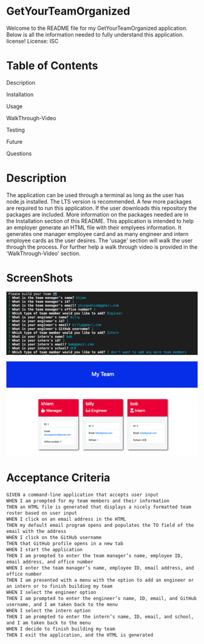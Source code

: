 # GetYourTeamOrganized
Welcome to the README file for my GetYourTeamOrganized application. Below is all the information needed to fully understand this application.
license!
License: ISC

# Table of Contents
Description

Installation

Usage

WalkThrough-Video

Testing

Future

Questions

# Description
The application can be used through a terminal as long as the user has node.js installed. The LTS version is recommended. A few more packages are required to run this application. If the user downloads this repository the packages are included. More information on the packages needed are in the Installation section of this README. This application is intended to help an employer generate an HTML file with their emplyees information. It generates one manager employee card and as many engineer and intern employee cards as the user desires. The 'usage' section will walk the user through the process. For further help a walk through video is provided in the 'WalkThrough-Video' section.

# ScreenShots

![alt text](./images/node.png)

![alt text](./images/myteam.png)

# Acceptance Criteria
```
GIVEN a command-line application that accepts user input
WHEN I am prompted for my team members and their information
THEN an HTML file is generated that displays a nicely formatted team roster based on user input
WHEN I click on an email address in the HTML
THEN my default email program opens and populates the TO field of the email with the address
WHEN I click on the GitHub username
THEN that GitHub profile opens in a new tab
WHEN I start the application
THEN I am prompted to enter the team manager’s name, employee ID, email address, and office number
WHEN I enter the team manager’s name, employee ID, email address, and office number
THEN I am presented with a menu with the option to add an engineer or an intern or to finish building my team
WHEN I select the engineer option
THEN I am prompted to enter the engineer’s name, ID, email, and GitHub username, and I am taken back to the menu
WHEN I select the intern option
THEN I am prompted to enter the intern’s name, ID, email, and school, and I am taken back to the menu
WHEN I decide to finish building my team
THEN I exit the application, and the HTML is generated
```
